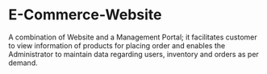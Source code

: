 # E-Commerce-Website
A combination of Website and a Management Portal; it facilitates customer to view information of products for placing order and enables the Administrator to maintain data regarding users, inventory and orders as per demand.
